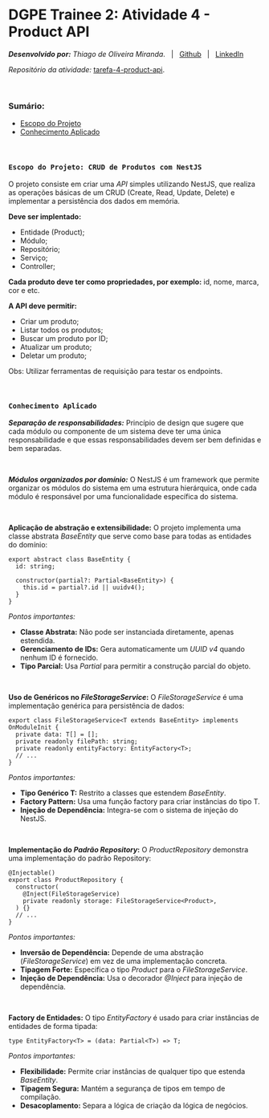 # DGPE Trainee 2: **Atividade 4 - Product API**

**_Desenvolvido por:_** _Thiago de Oliveira Miranda_.&nbsp;&nbsp;&nbsp;|&nbsp;&nbsp;&nbsp;[Github](https://github.com/ThiagoOMiranda)&nbsp;&nbsp;&nbsp;|&nbsp;&nbsp;&nbsp;[LinkedIn](https://www.linkedin.com/in/thiago-de-oliveira-miranda-5393181a7/)

_Repositório da atividade:_ [tarefa-4-product-api](https://github.com/ThiagoOMiranda/trainee2/tree/feature/tarefa-4-product-api).

<br>

### **Sumário:**

- <a href="#escopo">Escopo do Projeto</a>
- <a href="#conhecimento">Conhecimento Aplicado</a>

<br>

### `Escopo do Projeto: CRUD de Produtos com NestJS` <a name="escopo"></a>

O projeto consiste em criar uma _API_ simples utilizando NestJS, que realiza as operações básicas de um CRUD (Create, Read, Update, Delete) e implementar a persistência dos dados em memória.

**Deve ser implentado:**

- Entidade (Product);
- Módulo;
- Repositório;
- Serviço;
- Controller;

**Cada produto deve ter como propriedades, por exemplo:** id, nome, marca, cor e etc.

**A API deve permitir:**

- Criar um produto;
- Listar todos os produtos;
- Buscar um produto por ID;
- Atualizar um produto;
- Deletar um produto;

Obs: Utilizar ferramentas de requisição para testar os endpoints.

<br>

### `Conhecimento Aplicado` <a name="conhecimento"></a>

**_Separação de responsabilidades:_** Princípio de design que sugere que cada módulo ou componente de um sistema deve ter uma única responsabilidade e que essas responsabilidades devem ser bem definidas e bem separadas.

<br>

**_Módulos organizados por domínio:_** O NestJS é um framework que permite organizar os módulos do sistema em uma estrutura hierárquica, onde cada módulo é responsável por uma funcionalidade específica do sistema.

<br>

**Aplicação de abstração e extensibilidade:** O projeto implementa uma classe abstrata _BaseEntity_ que serve como base para todas as entidades do domínio:

```
export abstract class BaseEntity {
  id: string;

  constructor(partial?: Partial<BaseEntity>) {
    this.id = partial?.id || uuidv4();
  }
}
```

_Pontos importantes:_

- **Classe Abstrata:** Não pode ser instanciada diretamente, apenas estendida.
- **Gerenciamento de IDs:** Gera automaticamente um _UUID v4_ quando nenhum ID é fornecido.
- **Tipo Parcial:** Usa _Partial<T>_ para permitir a construção parcial do objeto.

<br>

**Uso de Genéricos no _FileStorageService_:**
O _FileStorageService_ é uma implementação genérica para persistência de dados:

```
export class FileStorageService<T extends BaseEntity> implements OnModuleInit {
  private data: T[] = [];
  private readonly filePath: string;
  private readonly entityFactory: EntityFactory<T>;
  // ...
}
```

_Pontos importantes:_

- **Tipo Genérico T:** Restrito a classes que estendem _BaseEntity_.
- **Factory Pattern:** Usa uma função factory para criar instâncias do tipo T.
- **Injeção de Dependência:** Integra-se com o sistema de injeção do NestJS.

<br>

**Implementação do _Padrão Repository_:**
O _ProductRepository_ demonstra uma implementação do padrão Repository:

```
@Injectable()
export class ProductRepository {
  constructor(
    @Inject(FileStorageService)
    private readonly storage: FileStorageService<Product>,
  ) {}
  // ...
}
```

_Pontos importantes:_

- **Inversão de Dependência:** Depende de uma abstração (_FileStorageService_) em vez de uma implementação concreta.
- **Tipagem Forte:** Especifica o tipo _Product_ para o _FileStorageService_.
- **Injeção de Dependência:** Usa o decorador _@Inject_ para injeção de dependência.

<br>

**Factory de Entidades:**
O tipo _EntityFactory_ é usado para criar instâncias de entidades de forma tipada:

```
type EntityFactory<T> = (data: Partial<T>) => T;
```

_Pontos importantes:_

- **Flexibilidade:** Permite criar instâncias de qualquer tipo que estenda _BaseEntity_.
- **Tipagem Segura:** Mantém a segurança de tipos em tempo de compilação.
- **Desacoplamento:** Separa a lógica de criação da lógica de negócios.
